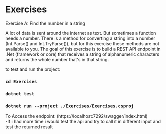 # Exercises

Exercise A: Find the number in a string

A lot of data is sent around the internet as text. But sometimes a function needs a number. There is a method for converting a string into a number (Int.Parse() and Int.TryParse()), but for this exercise these methods are not available to you. The goal of this exercise is to build a REST API endpoint in .Net (framework or core) that receives a string of alphanumeric characters and returns the whole number that's in that string.

to test and run the project:
### `cd Exercises`
### `dotnet test`
### `dotnet run --project ./Exercises/Exercises.csproj`

 To Access the endpoint: (https://localhost:7292/swagger/index.html)
 <br />
-If i had more time i would test the api and try to call it in different input and test the returned result
